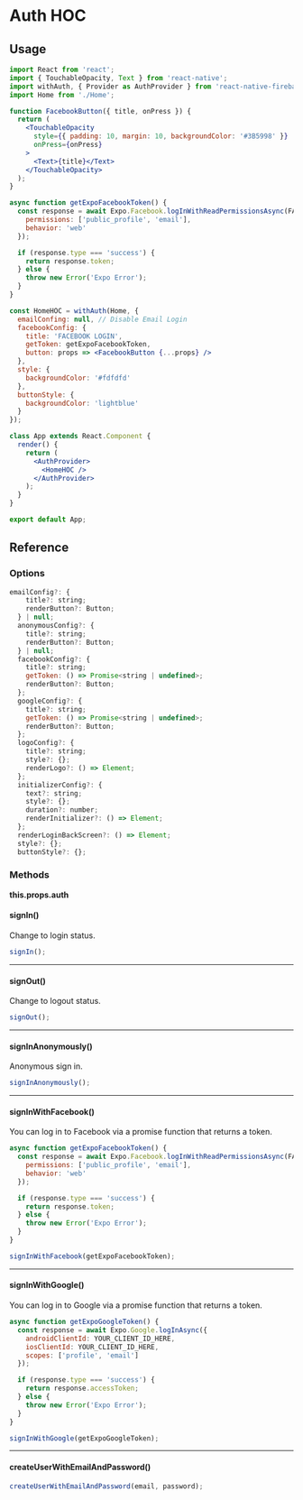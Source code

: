# Auth HOC

## Usage

```jsx
import React from 'react';
import { TouchableOpacity, Text } from 'react-native';
import withAuth, { Provider as AuthProvider } from 'react-native-firebase-auth-hoc';
import Home from './Home';

function FacebookButton({ title, onPress }) {
  return (
    <TouchableOpacity
      style={{ padding: 10, margin: 10, backgroundColor: '#3B5998' }}
      onPress={onPress}
    >
      <Text>{title}</Text>
    </TouchableOpacity>
  );
}

async function getExpoFacebookToken() {
  const response = await Expo.Facebook.logInWithReadPermissionsAsync(FACEBOOK_APP_ID, {
    permissions: ['public_profile', 'email'],
    behavior: 'web'
  });

  if (response.type === 'success') {
    return response.token;
  } else {
    throw new Error('Expo Error');
  }
}

const HomeHOC = withAuth(Home, {
  emailConfing: null, // Disable Email Login
  facebookConfig: {
    title: 'FACEBOOK LOGIN',
    getToken: getExpoFacebookToken,
    button: props => <FacebookButton {...props} />
  },
  style: {
    backgroundColor: '#fdfdfd'
  },
  buttonStyle: {
    backgroundColor: 'lightblue'
  }
});

class App extends React.Component {
  render() {
    return (
      <AuthProvider>
        <HomeHOC />
      </AuthProvider>
    );
  }
}

export default App;
```

## Reference

### Options

```javascript
emailConfig?: {
    title?: string;
    renderButton?: Button;
  } | null;
  anonymousConfig?: {
    title?: string;
    renderButton?: Button;
  } | null;
  facebookConfig?: {
    title?: string;
    getToken: () => Promise<string | undefined>;
    renderButton?: Button;
  };
  googleConfig?: {
    title?: string;
    getToken: () => Promise<string | undefined>;
    renderButton?: Button;
  };
  logoConfig?: {
    title?: string;
    style?: {};
    renderLogo?: () => Element;
  };
  initializerConfig?: {
    text?: string;
    style?: {};
    duration?: number;
    renderInitializer?: () => Element;
  };
  renderLoginBackScreen?: () => Element;
  style?: {};
  buttonStyle?: {};
```

### Methods

**this.props.auth**

#### signIn()

Change to login status.

```javascript
signIn();
```

---

#### signOut()

Change to logout status.

```javascript
signOut();
```

---

#### signInAnonymously()

Anonymous sign in.

```javascript
signInAnonymously();
```

---

#### signInWithFacebook()

You can log in to Facebook via a promise function that returns a token.

```javascript
async function getExpoFacebookToken() {
  const response = await Expo.Facebook.logInWithReadPermissionsAsync(FACEBOOK_APP_ID, {
    permissions: ['public_profile', 'email'],
    behavior: 'web'
  });

  if (response.type === 'success') {
    return response.token;
  } else {
    throw new Error('Expo Error');
  }
}

signInWithFacebook(getExpoFacebookToken);
```

---

#### signInWithGoogle()

You can log in to Google via a promise function that returns a token.

```javascript
async function getExpoGoogleToken() {
  const response = await Expo.Google.logInAsync({
    androidClientId: YOUR_CLIENT_ID_HERE,
    iosClientId: YOUR_CLIENT_ID_HERE,
    scopes: ['profile', 'email']
  });

  if (response.type === 'success') {
    return response.accessToken;
  } else {
    throw new Error('Expo Error');
  }
}

signInWithGoogle(getExpoGoogleToken);
```

---

#### createUserWithEmailAndPassword()

```javascript
createUserWithEmailAndPassword(email, password);
```
